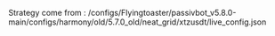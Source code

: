 Strategy come from : /configs/Flyingtoaster/passivbot_v5.8.0-main/configs/harmony/old/5.7.0_old/neat_grid/xtzusdt/live_config.json